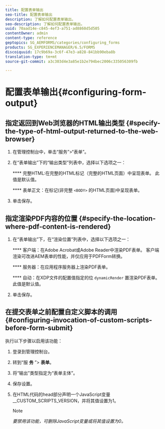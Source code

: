 ```yaml
---
title: 配置表单输出
seo-title: 配置表单输出
description: 了解如何配置表单输出。
seo-description: 了解如何配置表单输出。
uuid: 70aad14e-c845-4ef3-a751-ad8860d5d505
contentOwner: admin
content-type: reference
geptopics: SG_AEMFORMS/categories/configuring_forms
products: SG_EXPERIENCEMANAGER/6.5/FORMS
discoiquuid: 17c9b69a-3c6f-47e3-a828-841bb90eba8b
translation-type: tm+mt
source-git-commit: a3c303d4e3a85e1b2e794bec2006c335056309fb

---
```



# 配置表单输出{#configuring-form-output}

## 指定返回到Web浏览器的HTML输出类型 {#specify-the-type-of-html-output-returned-to-the-web-browser}

1. 在管理控制台中，单击“服务”>“表单”。
1. 在“表单输出”下的“输出类型”列表中，选择以下选项之一：

   **** 完整HTML:在完整的HTML标记（完整的HTML页面）中呈现表单。 此值是默认值。

   **** 表单正文：在标记(非完整 `<BODY>` 的HTML页面)中呈现表单。

1. 单击保存。

## 指定渲染PDF内容的位置 {#specify-the-location-where-pdf-content-is-rendered}

1. 在“表单输出”下，在“渲染位置”列表中，选择以下选项之一：

   **** 客户端：在Adobe Acrobat或Adobe Reader中渲染PDF表单。 客户端渲染可改进AEM表单的性能，并仅应用于PDFForm转换。

   **** 服务器：在应用程序服务器上渲染PDF表单。

   **** 自动：在XDP文件的配置值指定的位 `dynamicRender` 置渲染PDF表单。 此值是默认值。

1. 单击保存。

## 在提交表单之前配置自定义脚本的调用 {#configuring-invocation-of-custom-scripts-before-form-submit}

执行以下步骤以启用该功能：

1. 登录到管理控制台。
1. 转到“服 **务** ”> **表单**。
1. 将“输出”类型指定为“表单主体”。
1. 保存设置。
1. 在HTML代码的head部分声明一个JavaScript变量__CUSTOM_SCRIPTS_VERSION，并将其值设置为1。

   >[!NOTE]
   >
   >*要禁用该功能，可删除JavaScript变量或将其值设置为0。*


